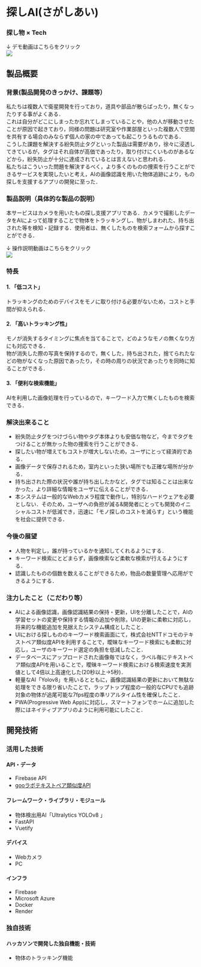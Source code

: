 # 探しAI(さがしあい)

### 探し物 × Tech

↓ デモ動画はこちらをクリック  
[![](https://img.youtube.com/vi/FrMOqFT5mPo/0.jpg)](https://www.youtube.com/watch?v=FrMOqFT5mPo)

## 製品概要
### 背景(製品開発のきっかけ、課題等）
私たちは複数人で衛星開発を行っており，道具や部品が散らばったり，無くなったりする事がよくある．  
これは自分がどこにしまったか忘れてしまっていることや，他の人が移動させたことが原因で起きており，同様の問題は研究室や作業部屋といった複数人で空間を共有する場合のみならず個人の家の中であっても起こりうるものである．  
こうした課題を解決する紛失防止タグといった製品は需要があり，徐々に浸透してきているが，タグはそれ自体が高価であったり，取り付けにくいものがあるなどから，紛失防止が十分に達成されているとは言えないと思われる．  
私たちはこういった問題を解決するべく，より多くのものの捜索を行うことができるサービスを実現したいと考え，AIの画像認識を用いた物体追跡により，もの探しを支援するアプリの開発に至った．

### 製品説明（具体的な製品の説明）
本サービスはカメラを用いたもの探し支援アプリである．カメラで撮影したデータをAIによって処理することで物体をトラッキングし、物がしまわれた、持ち出された等を検知・記録する．使用者は、無くしたものを検索フォームから探すことができる．  

↓ 操作説明動画はこちらをクリック  
[![](https://img.youtube.com/vi/sjqFIpJHNME/0.jpg)](https://www.youtube.com/watch?v=sjqFIpJHNME)

### 特長
#### 1. 「低コスト」
トラッキングのためのデバイスをモノに取り付ける必要がないため，コストと手間が抑えられる．

#### 2. 「高いトラッキング性」
モノが消失するタイミングに焦点を当てることで，どのようなモノの無くなり方にも対応できる．  
物が消失した際の写真を保持するので，無くした，持ち出された，捨てられたなどの物がなくなった原因であったり，その時の周りの状況であったりを同時に知ることができる．

#### 3. 「便利な検索機能」
AIを利用した画像処理を行っているので，キーワード入力で無くしたものを検索できる．

### 解決出来ること
* 紛失防止タグをつけづらい物やタグ本体よりも安価な物など，今までタグをつけることが無かった物の捜索を行うことができる．
* 探したい物が増えてもコストが増大しないため，ユーザにとって経済的である．
* 画像データで保存されるため，室内といった狭い場所でも正確な場所が分かる．
* 持ち出された際の状況や誰が持ち出したかなど，タグでは知ることは出来なかった，より詳細な情報をユーザに伝えることができる．
* 本システムは一般的なWebカメラ程度で動作し，特別なハードウェアを必要としない．そのため，ユーザへの負担が減る&開発者にとっても開発のイニシャルコストが低減でき，迅速に「モノ探しのコストを減らす」という機能を社会に提供できる．

### 今後の展望
* 人物を判定し，誰が持っているかを通知してくれるようにする．
* キーワード検索にとどまらず，画像検索など柔軟な検索が行えるようにする．
* 認識したものの個数を数えることができるため，物品の数量管理へ応用ができるようにする．

### 注力したこと（こだわり等）
* AIによる画像認識，画像認識結果の保持・更新，UIを分離したことで，AIの学習セットの変更や保持する情報の追加や削除，UIの更新に柔軟に対応し，将来的な機能追加を見据えたシステム構成としたこと．
* UIにおける探しもののキーワード検索画面にて，株式会社NTTドコモのテキストペア類似度APIを利用することで，曖昧なキーワード検索にも柔軟に対応し，ユーザのキーワード選定の負担を低減したこと．
* データベースにアップロードされた画像毎ではなく，ラベル毎にテキストペア類似度APIを用いることで，曖昧キーワード検索における検索速度を実測値として4倍以上高速化した(20秒以上→5秒)．
* 軽量なAI「Yolov8」を用いるとともに，画像認識結果の更新において無駄な処理をできる限り省いたことで，ラップトップ程度の一般的なCPUでも追跡対象の物体が追尾可能な7fps程度の準リアルタイム性を確保したこと．
* PWA(Progressive Web App)に対応し，スマートフォンでホームに追加した際にはネイティブアプリのように利用可能にしたこと．

## 開発技術
### 活用した技術
#### API・データ
* Firebase API
* [gooラボテキストペア類似度API](https://labs.goo.ne.jp/api/textpair_doc)

#### フレームワーク・ライブラリ・モジュール
* 物体検出用AI「Ultralytics YOLOv8 」
* FastAPI
* Vuetify

#### デバイス
* Webカメラ
* PC

#### インフラ
* Firebase
* Microsoft Azure
* Docker
* Render

### 独自技術
#### ハッカソンで開発した独自機能・技術
* 物体のトラッキング機能 
